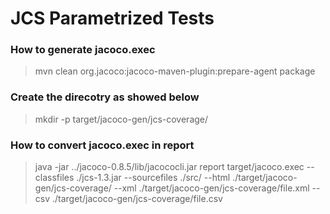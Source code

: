 # JCS Parametrized Tests

### How to generate jacoco.exec
>mvn clean org.jacoco:jacoco-maven-plugin:prepare-agent package

### Create the direcotry as showed below
>mkdir -p target/jacoco-gen/jcs-coverage/

### How to convert jacoco.exec in report
>java -jar ../jacoco-0.8.5/lib/jacococli.jar report target/jacoco.exec --classfiles ./jcs-1.3.jar --sourcefiles ./src/ --html ./target/jacoco-gen/jcs-coverage/ --xml ./target/jacoco-gen/jcs-coverage/file.xml --csv ./target/jacoco-gen/jcs-coverage/file.csv

